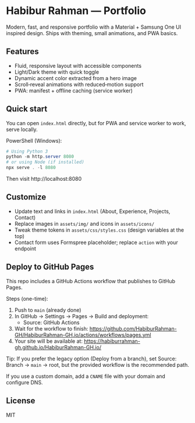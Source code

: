 # Habibur Rahman — Portfolio

Modern, fast, and responsive portfolio with a Material + Samsung One UI inspired design. Ships with theming, small animations, and PWA basics.

## Features

- Fluid, responsive layout with accessible components
- Light/Dark theme with quick toggle
- Dynamic accent color extracted from a hero image
- Scroll‑reveal animations with reduced‑motion support
- PWA: manifest + offline caching (service worker)

## Quick start

You can open `index.html` directly, but for PWA and service worker to work, serve locally.

PowerShell (Windows):

```powershell
# Using Python 3
python -m http.server 8080
# or using Node (if installed)
npx serve . -l 8080
```

Then visit http://localhost:8080

## Customize

- Update text and links in `index.html` (About, Experience, Projects, Contact)
- Replace images in `assets/img/` and icons in `assets/icons/`
- Tweak theme tokens in `assets/css/styles.css` (design variables at the top)
- Contact form uses Formspree placeholder; replace `action` with your endpoint

## Deploy to GitHub Pages

This repo includes a GitHub Actions workflow that publishes to GitHub Pages.

Steps (one-time):

1. Push to `main` (already done)
2. In GitHub → Settings → Pages → Build and deployment:
	- Source: GitHub Actions
3. Wait for the workflow to finish: https://github.com/HabiburRahman-GH/HabiburRahman-GH.io/actions/workflows/pages.yml
4. Your site will be available at: https://habiburrahman-gh.github.io/HabiburRahman-GH.io/

Tip: If you prefer the legacy option (Deploy from a branch), set Source: Branch → `main` → root, but the provided workflow is the recommended path.

If you use a custom domain, add a `CNAME` file with your domain and configure DNS.

## License

MIT